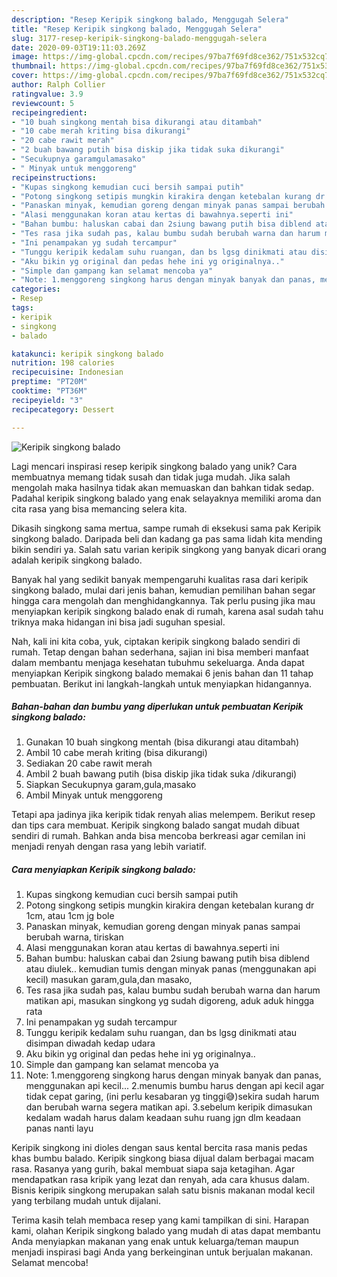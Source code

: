 ```yaml
---
description: "Resep Keripik singkong balado, Menggugah Selera"
title: "Resep Keripik singkong balado, Menggugah Selera"
slug: 3177-resep-keripik-singkong-balado-menggugah-selera
date: 2020-09-03T19:11:03.269Z
image: https://img-global.cpcdn.com/recipes/97ba7f69fd8ce362/751x532cq70/keripik-singkong-balado-foto-resep-utama.jpg
thumbnail: https://img-global.cpcdn.com/recipes/97ba7f69fd8ce362/751x532cq70/keripik-singkong-balado-foto-resep-utama.jpg
cover: https://img-global.cpcdn.com/recipes/97ba7f69fd8ce362/751x532cq70/keripik-singkong-balado-foto-resep-utama.jpg
author: Ralph Collier
ratingvalue: 3.9
reviewcount: 5
recipeingredient:
- "10 buah singkong mentah bisa dikurangi atau ditambah"
- "10 cabe merah kriting bisa dikurangi"
- "20 cabe rawit merah"
- "2 buah bawang putih bisa diskip jika tidak suka dikurangi"
- "Secukupnya garamgulamasako"
- " Minyak untuk menggoreng"
recipeinstructions:
- "Kupas singkong kemudian cuci bersih sampai putih"
- "Potong singkong setipis mungkin kirakira dengan ketebalan kurang dr 1cm, atau 1cm jg bole"
- "Panaskan minyak, kemudian goreng dengan minyak panas sampai berubah warna, tiriskan"
- "Alasi menggunakan koran atau kertas di bawahnya.seperti ini"
- "Bahan bumbu: haluskan cabai dan 2siung bawang putih bisa diblend atau diulek.. kemudian tumis dengan minyak panas (menggunakan api kecil) masukan garam,gula,dan masako,"
- "Tes rasa jika sudah pas, kalau bumbu sudah berubah warna dan harum matikan api, masukan singkong yg sudah digoreng, aduk aduk hingga rata"
- "Ini penampakan yg sudah tercampur"
- "Tunggu keripik kedalam suhu ruangan, dan bs lgsg dinikmati atau disimpan diwadah kedap udara"
- "Aku bikin yg original dan pedas hehe ini yg originalnya.."
- "Simple dan gampang kan selamat mencoba ya"
- "Note: 1.menggoreng singkong harus dengan minyak banyak dan panas, menggunakan api kecil... 2.menumis bumbu harus dengan api kecil agar tidak cepat garing, (ini perlu kesabaran yg tinggi😅)sekira sudah harum dan berubah warna segera matikan api. 3.sebelum keripik dimasukan kedalam wadah harus dalam keadaan suhu ruang jgn dlm keadaan panas nanti layu"
categories:
- Resep
tags:
- keripik
- singkong
- balado

katakunci: keripik singkong balado 
nutrition: 198 calories
recipecuisine: Indonesian
preptime: "PT20M"
cooktime: "PT36M"
recipeyield: "3"
recipecategory: Dessert

---
```



![Keripik singkong balado](https://img-global.cpcdn.com/recipes/97ba7f69fd8ce362/751x532cq70/keripik-singkong-balado-foto-resep-utama.jpg)

Lagi mencari inspirasi resep keripik singkong balado yang unik? Cara membuatnya memang tidak susah dan tidak juga mudah. Jika salah mengolah maka hasilnya tidak akan memuaskan dan bahkan tidak sedap. Padahal keripik singkong balado yang enak selayaknya memiliki aroma dan cita rasa yang bisa memancing selera kita.

Dikasih singkong sama mertua, sampe rumah di eksekusi sama pak Keripik singkong balado. Daripada beli dan kadang ga pas sama lidah kita mending bikin sendiri ya. Salah satu varian keripik singkong yang banyak dicari orang adalah keripik singkong balado.

Banyak hal yang sedikit banyak mempengaruhi kualitas rasa dari keripik singkong balado, mulai dari jenis bahan, kemudian pemilihan bahan segar hingga cara mengolah dan menghidangkannya. Tak perlu pusing jika mau menyiapkan keripik singkong balado enak di rumah, karena asal sudah tahu triknya maka hidangan ini bisa jadi suguhan spesial.


Nah, kali ini kita coba, yuk, ciptakan keripik singkong balado sendiri di rumah. Tetap dengan bahan sederhana, sajian ini bisa memberi manfaat dalam membantu menjaga kesehatan tubuhmu sekeluarga. Anda dapat menyiapkan Keripik singkong balado memakai 6 jenis bahan dan 11 tahap pembuatan. Berikut ini langkah-langkah untuk menyiapkan hidangannya.

<!--inarticleads1-->

##### Bahan-bahan dan bumbu yang diperlukan untuk pembuatan Keripik singkong balado:

1. Gunakan 10 buah singkong mentah (bisa dikurangi atau ditambah)
1. Ambil 10 cabe merah kriting (bisa dikurangi)
1. Sediakan 20 cabe rawit merah
1. Ambil 2 buah bawang putih (bisa diskip jika tidak suka /dikurangi)
1. Siapkan Secukupnya garam,gula,masako
1. Ambil  Minyak untuk menggoreng


Tetapi apa jadinya jika keripik tidak renyah alias melempem. Berikut resep dan tips cara membuat. Keripik singkong balado sangat mudah dibuat sendiri di rumah. Bahkan anda bisa mencoba berkreasi agar cemilan ini menjadi renyah dengan rasa yang lebih variatif. 

<!--inarticleads2-->

##### Cara menyiapkan Keripik singkong balado:

1. Kupas singkong kemudian cuci bersih sampai putih
1. Potong singkong setipis mungkin kirakira dengan ketebalan kurang dr 1cm, atau 1cm jg bole
1. Panaskan minyak, kemudian goreng dengan minyak panas sampai berubah warna, tiriskan
1. Alasi menggunakan koran atau kertas di bawahnya.seperti ini
1. Bahan bumbu: haluskan cabai dan 2siung bawang putih bisa diblend atau diulek.. kemudian tumis dengan minyak panas (menggunakan api kecil) masukan garam,gula,dan masako,
1. Tes rasa jika sudah pas, kalau bumbu sudah berubah warna dan harum matikan api, masukan singkong yg sudah digoreng, aduk aduk hingga rata
1. Ini penampakan yg sudah tercampur
1. Tunggu keripik kedalam suhu ruangan, dan bs lgsg dinikmati atau disimpan diwadah kedap udara
1. Aku bikin yg original dan pedas hehe ini yg originalnya..
1. Simple dan gampang kan selamat mencoba ya
1. Note: 1.menggoreng singkong harus dengan minyak banyak dan panas, menggunakan api kecil... 2.menumis bumbu harus dengan api kecil agar tidak cepat garing, (ini perlu kesabaran yg tinggi😅)sekira sudah harum dan berubah warna segera matikan api. 3.sebelum keripik dimasukan kedalam wadah harus dalam keadaan suhu ruang jgn dlm keadaan panas nanti layu


Keripik singkong ini dioles dengan saus kental bercita rasa manis pedas khas bumbu balado. Keripik singkong biasa dijual dalam berbagai macam rasa. Rasanya yang gurih, bakal membuat siapa saja ketagihan. Agar mendapatkan rasa kripik yang lezat dan renyah, ada cara khusus dalam. Bisnis keripik singkong merupakan salah satu bisnis makanan modal kecil yang terbilang mudah untuk dijalani. 

Terima kasih telah membaca resep yang kami tampilkan di sini. Harapan kami, olahan Keripik singkong balado yang mudah di atas dapat membantu Anda menyiapkan makanan yang enak untuk keluarga/teman maupun menjadi inspirasi bagi Anda yang berkeinginan untuk berjualan makanan. Selamat mencoba!
